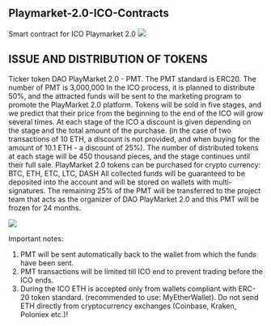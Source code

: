 ## Playmarket-2.0-ICO-Contracts
Smart contract for ICO Playmarket 2.0
![](https://github.com/CryptonStudio/Playmarket-2.0-ICO-Contracts/blob/master/.github/images/1.png)

## ISSUE AND DISTRIBUTION OF TOKENS

Ticker token DAO PlayMarket 2.0 - PMT.
The PMT standard is ERC20.
The number of PMT is 3,000,000
In the ICO process, it is planned to distribute 
50%, and the attracted funds will be sent 
to the marketing program to promote 
the PlayMarket 2.0 platform. Tokens will be 
sold in five stages, and we predict that their 
price from the beginning to the end of the ICO 
will grow several times.
At each stage of the ICO a discount is given 
depending on the stage and the total amount 
of the purchase. (in the case of two transactions 
of 10 ETH, a discount is not provided, and when 
buying for the amount of 10.1 ETH - a discount 
of 25%). The number of distributed tokens at 
each stage will be 450 thousand pieces, and the 
stage continues until their full sale. 
PlayMarket 2.0 tokens can be purchased for 
crypto currency: BTC, ETH, ETC, LTC, DASH 
All collected funds will be guaranteed to be 
deposited into the account and will be stored 
on wallets with multi-signatures.
The remaining 25% of the PMT will be 
transferred to the project team that acts as the 
organizer of DAO PlayMarket 2.0 and this PMT 
will be frozen for 24 months.

![](https://github.com/CryptonStudio/Playmarket-2.0-ICO-Contracts/blob/master/.github/images/2.png)

Important notes:
 1. PMT will be sent automatically back to the wallet from which the funds have been sent.
 2. PMT transactions will be limited till ICO end to prevent trading before the ICO ends.
 3. During the ICO ETH is accepted only from wallets compliant with ERC-20 token standard. (recommended to use: MyEtherWallet). Do not send ETH directly from cryptocurrency exchanges (Coinbase, Kraken, Poloniex etc.)!

